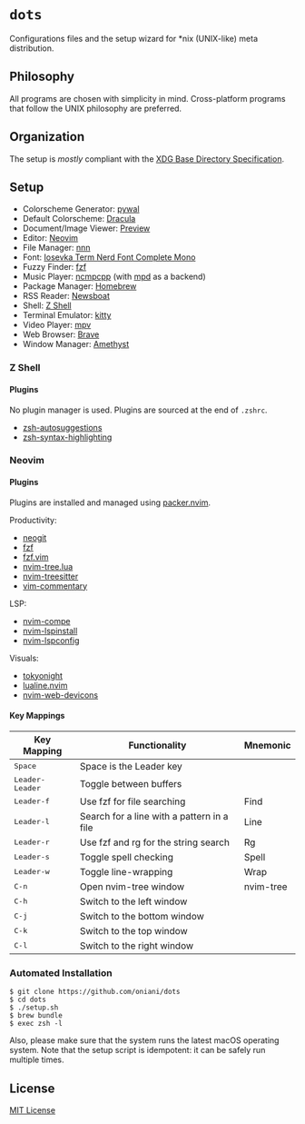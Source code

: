 # `dots`

Configurations files and the setup wizard for \*nix (UNIX-like) meta
distribution.

## Philosophy

All programs are chosen with simplicity in mind. Cross-platform programs that
follow the UNIX philosophy are preferred.

## Organization

The setup is _mostly_ compliant with the [XDG Base Directory Specification](https://specifications.freedesktop.org/basedir-spec/basedir-spec-latest.html).

## Setup

- Colorscheme Generator: [pywal](https://github.com/dylanaraps/pywal)
- Default Colorscheme: [Dracula](https://github.com/dracula)
- Document/Image Viewer: [Preview](https://support.apple.com/guide/preview/welcome/mac)
- Editor: [Neovim](https://neovim.io/)
- File Manager: [nnn](https://github.com/jarun/nnn)
- Font: [Iosevka Term Nerd Font Complete Mono](https://github.com/ryanoasis/nerd-fonts/tree/master/patched-fonts/Iosevka)
- Fuzzy Finder: [fzf](https://github.com/junegunn/fzf)
- Music Player: [ncmpcpp](https://rybczak.net/ncmpcpp/) (with [mpd](https://www.musicpd.org/) as a backend)
- Package Manager: [Homebrew](https://brew.sh/)
- RSS Reader: [Newsboat](https://newsboat.org/)
- Shell: [Z Shell](http://zsh.sourceforge.net/)
- Terminal Emulator: [kitty](https://sw.kovidgoyal.net/kitty/)
- Video Player: [mpv](https://mpv.io/)
- Web Browser: [Brave](https://brave.com/)
- Window Manager: [Amethyst](https://github.com/ianyh/Amethyst)

### Z Shell

#### Plugins

No plugin manager is used. Plugins are sourced at the end of `.zshrc`.

- [zsh-autosuggestions](https://github.com/zsh-users/zsh-autosuggestions)
- [zsh-syntax-highlighting](https://github.com/zsh-users/zsh-syntax-highlighting)

### Neovim

#### Plugins

Plugins are installed and managed using
[packer.nvim](https://github.com/wbthomason/packer.nvim).

Productivity:

- [neogit](https://github.com/TimUntersberger/neogit)
- [fzf](https://github.com/junegunn/fzf)
- [fzf.vim](https://github.com/junegunn/fzf.vim)
- [nvim-tree.lua](https://github.com/kyazdani42/nvim-tree.lua)
- [nvim-treesitter](https://github.com/nvim-treesitter/nvim-treesitter)
- [vim-commentary](https://github.com/tpope/vim-commentary)

LSP:

- [nvim-compe](https://github.com/hrsh7th/nvim-compe)
- [nvim-lspinstall](https://github.com/kabouzeid/nvim-lspinstall)
- [nvim-lspconfig](https://github.com/neovim/nvim-lspconfig)

Visuals:

- [tokyonight](https://github.com/folke/tokyonight.nvim)
- [lualine.nvim](https://github.com/hoob3rt/lualine.nvim)
- [nvim-web-devicons](https://github.com/kyazdani42/nvim-web-devicons)

#### Key Mappings

| Key Mapping              | Functionality                              | Mnemonic  |
| ------------------------ | ------------------------------------------ | --------- |
| <kbd>Space</kbd>         | Space is the Leader key                    |           |
| <kbd>Leader-Leader</kbd> | Toggle between buffers                     |           |
| <kbd>Leader-f</kbd>      | Use fzf for file searching                 | Find      |
| <kbd>Leader-l</kbd>      | Search for a line with a pattern in a file | Line      |
| <kbd>Leader-r</kbd>      | Use fzf and rg for the string search       | Rg        |
| <kbd>Leader-s</kbd>      | Toggle spell checking                      | Spell     |
| <kbd>Leader-w</kbd>      | Toggle line-wrapping                       | Wrap      |
| <kbd>C-n</kbd>           | Open nvim-tree window                      | nvim-tree |
| <kbd>C-h</kbd>           | Switch to the left window                  |           |
| <kbd>C-j</kbd>           | Switch to the bottom window                |           |
| <kbd>C-k</kbd>           | Switch to the top window                   |           |
| <kbd>C-l</kbd>           | Switch to the right window                 |           |

### Automated Installation

```console
$ git clone https://github.com/oniani/dots
$ cd dots
$ ./setup.sh
$ brew bundle
$ exec zsh -l
```

Also, please make sure that the system runs the latest macOS operating system.
Note that the setup script is idempotent: it can be safely run multiple times.

## License

[MIT License](LICENSE)
